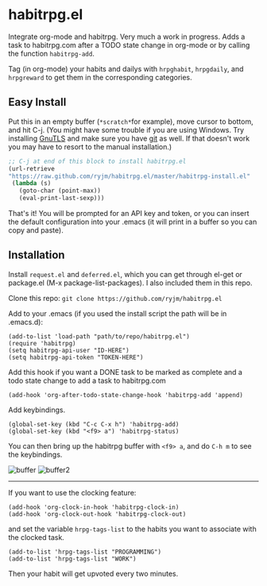

habitrpg.el
===============

Integrate org-mode and habitrpg. Very much a work in progress. Adds a task to habitrpg.com after a TODO state change in org-mode or by calling the function `habitrpg-add`.

Tag (in org-mode) your habits and dailys with `hrpghabit`, `hrpgdaily`, and `hrpgreward` to get them in the corresponding categories.

Easy Install
-----------
Put this in an empty buffer (`*scratch*`for example), move cursor to bottom, and hit C-j. (You might have some trouble if you are using Windows. Try installing [GnuTLS](http://www.gnutls.org/download.html) and make sure you have [git](http://git-scm.com/download/win) as well. If that doesn't work you may have to resort to the manual installation.)

```lisp
;; C-j at end of this block to install habitrpg.el
(url-retrieve
"https://raw.github.com/ryjm/habitrpg.el/master/habitrpg-install.el"
 (lambda (s)
   (goto-char (point-max))
   (eval-print-last-sexp)))
```

That's it! You will be prompted for an API key and token, or you can insert the default configuration into your .emacs (it will print in a buffer so you can copy and paste).

Installation
------------
Install `request.el` and `deferred.el`, which you can get through el-get or package.el (M-x package-list-packages). I also included them in this repo.

Clone this repo: `git clone https://github.com/ryjm/habitrpg.el`

Add to your .emacs (if you used the install script the path will be in .emacs.d):

    (add-to-list 'load-path "path/to/repo/habitrpg.el")
	(require 'habitrpg)
    (setq habitrpg-api-user "ID-HERE")
    (setq habitrpg-api-token "TOKEN-HERE")

Add this hook if you want a DONE task to be marked as complete and a todo state change to add a task to habitrpg.com

	(add-hook 'org-after-todo-state-change-hook 'habitrpg-add 'append)

Add keybindings.

    (global-set-key (kbd "C-c C-x h") 'habitrpg-add)
	(global-set-key (kbd "<f9> a") 'habitrpg-status)

You can then bring up the habitrpg buffer with `<f9> a`, and do `C-h m` to see the keybindings.

![buffer](http://i.imgur.com/M5EfSkd.png)
![buffer2](http://i.imgur.com/w3XIzL9.gif)

-------------------------------------------------------------------------------

If you want to use the clocking feature:

	(add-hook 'org-clock-in-hook 'habitrpg-clock-in)
	(add-hook 'org-clock-out-hook 'habitrpg-clock-out)

and set the variable `hrpg-tags-list` to the habits you want to associate with the clocked task.

    (add-to-list 'hrpg-tags-list "PROGRAMMING")
    (add-to-list 'hrpg-tags-list "WORK")

Then your habit will get upvoted every two minutes.
